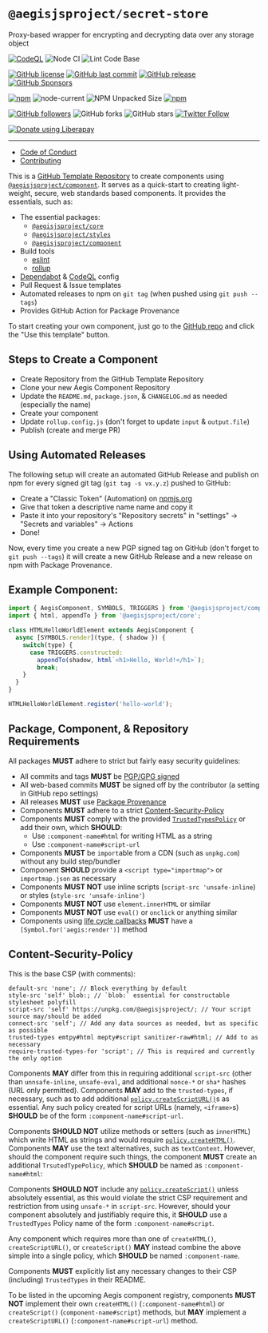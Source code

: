 # `@aegisjsproject/secret-store`

Proxy-based wrapper for encrypting and decrypting data over any storage object

[![CodeQL](https://@github.com/AegisJSProject/secret-store/actions/workflows/codeql-analysis.yml/badge.svg)](https://github.com/shgysk8zer0/npm-template/actions/workflows/codeql-analysis.yml)
![Node CI](https://@github.com/AegisJSProject/secret-store/workflows/Node%20CI/badge.svg)
![Lint Code Base](https://@github.com/AegisJSProject/secret-store/workflows/Lint%20Code%20Base/badge.svg)

[![GitHub license](https://img.shields.io/github/license/AegisJSProject/secret-store.svg)](https://@github.com/AegisJSProject/secret-store/blob/master/LICENSE)
[![GitHub last commit](https://img.shields.io/github/last-commit/AegisJSProject/secret-store.svg)](https://@github.com/AegisJSProject/secret-store/commits/master)
[![GitHub release](https://img.shields.io/github/release/AegisJSProject/secret-store?logo=github)](https://@github.com/AegisJSProject/secret-store/releases)
[![GitHub Sponsors](https://img.shields.io/github/sponsors/shgysk8zer0?logo=github)](https://github.com/sponsors/shgysk8zer0)

[![npm](https://img.shields.io/npm/v/@aegisjsproject/secret-store)](https://www.npmjs.com/package/@aegisjsproject/secret-store)
![node-current](https://img.shields.io/node/v/@aegisjsproject/secret-store)
![NPM Unpacked Size](https://img.shields.io/npm/unpacked-size/%40aegisjsproject%secret-store)
[![npm](https://img.shields.io/npm/dw/@aegisjsproject/secret-store?logo=npm)](https://www.npmjs.com/package/@aegisjsproject/secret-store)

[![GitHub followers](https://img.shields.io/github/followers/AegisJSProject.svg?style=social)](https://github.com/AegisJSProoject)
![GitHub forks](https://img.shields.io/github/forks/AegisJSProject/secret-store.svg?style=social)
![GitHub stars](https://img.shields.io/github/stars/AegisJSProject/secret-store.svg?style=social)
[![Twitter Follow](https://img.shields.io/twitter/follow/shgysk8zer0.svg?style=social)](https://twitter.com/shgysk8zer0)

[![Donate using Liberapay](https://img.shields.io/liberapay/receives/shgysk8zer0.svg?logo=liberapay)](https://liberapay.com/shgysk8zer0/donate "Donate using Liberapay")
- - -

- [Code of Conduct](./.github/CODE_OF_CONDUCT.md)
- [Contributing](./.github/CONTRIBUTING.md)
<!-- - [Security Policy](./.github/SECURITY.md) -->

This is a [GitHub Template Repository](https://docs.github.com/en/repositories/creating-and-managing-repositories/creating-a-template-repository)
to create components using [`@aegisjsproject/component`](https://npmjs.com/package/@aegisjsproject/component).
It serves as a quick-start to creating light-weight, secure, web standards based 
components. It provides the essentials, such as:

- The essential packages:
  - [`@aegisjsproject/core`](https://github.com/AegisJSProject/aegis)
  - [`@aegisjsproject/styles`](https://github.com/AegisJSProject/styles)
  - [`@aegisjsproject/component`](https://github.com/AegisJSProject/component)
- Build tools
  - [eslint](https://npmjs.com/eslint)
  - [rollup](https://npmjs.com/rollup)
- [Dependabot](https://github.com/dependabot) & [CodeQL](https://github.com/github/codeql) config
- Pull Request & Issue templates
- Automated releases to npm on `git tag` (when pushed using `git push --tags`)
- Provides GitHub Action for Package Provenance

To start creating your own component, just go to the [GitHub repo](https://@github.com/AegisJSProject/secret-store)
and click the "Use this template" button.

## Steps to Create a Component

- Create Repository from the GitHub Template Repository
- Clone your new Aegis Component Repository
- Update the `README.md`, `package.json`, & `CHANGELOG.md` as needed (especially the name)
- Create your component
- Update `rollup.config.js` (don't forget to update `input` & `output.file`)
- Publish (create and merge PR)

## Using Automated Releases

The following  setup will create an automated GitHub Release and publish on npm
for every signed git tag (`git tag -s vx.y.z`) pushed to GitHub:

- Create a "Classic Token" (Automation) on [npmjs.org](https://www.npmjs.com/)
- Give that token a descriptive name name and copy it
- Paste it into your repository's "Repository secrets" in "settings" -> "Secrets and variables" -> Actions
- Done!

Now, every time you create a new PGP signed tag on GitHub (don't forget to `git push --tags`)
it will create a new GitHub Release and a new release on npm with Package Provenance.

## Example Component:

```js
import { AegisComponent, SYMBOLS, TRIGGERS } from '@aegisjsproject/component';
import { html, appendTo } from '@aegisjsproject/core';

class HTMLHelloWorldElement extends AegisComponent {
  async [SYMBOLS.render](type, { shadow }) {
    switch(type) {
      case TRIGGERS.constructed:
        appendTo(shadow, html`<h1>Hello, World!</h1>`);
        break;
    }
  }
}

HTMLHelloWorldElement.register('hello-world');
```

## Package, Component, & Repository Requirements

All packages **MUST** adhere to strict but fairly easy security guidelines:

- All commits and tags **MUST** be [PGP/GPG signed](https://docs.github.com/en/authentication/managing-commit-signature-verification/signing-commits)
- All web-based commits **MUST** be signed off by the contributor (a setting in GitHub repo settings)
- All releases **MUST** use [Package Provenance](https://github.blog/2023-04-19-introducing-npm-package-provenance/)
- Components **MUST** adhere to a strict [Content-Security-Policy](https://developer.mozilla.org/en-US/docs/Web/HTTP/Headers/Content-Security-Policy)
- Components **MUST** comply with the provided [`TrustedTypesPolicy`](https://developer.mozilla.org/en-US/docs/Web/API/TrustedTypePolicy) or add their own, which **SHOULD**:
  - Use `:component-name#html` for writing HTML as a string
  - Use `:component-name#script-url`
- Components **MUST** be `import`able from a CDN (such as `unpkg.com`) without any build step/bundler
- Component **SHOULD** provide a `<script type="importmap">` or `importmap.json` as necessary
- Components **MUST NOT** use inline scripts (`script-src 'unsafe-inline`) or styles (`style-src 'unsafe-inline'`)
- Components **MUST NOT** use `element.innerHTML` or similar
- Components **MUST NOT** use `eval()` or `onclick` or anything similar
- Components using [life cycle callbacks](https://developer.mozilla.org/en-US/docs/Web/API/Web_components/Using_custom_elements#using_the_lifecycle_callbacks) **MUST** have a `[Symbol.for('aegis:render')]` method

## Content-Security-Policy

This is the base CSP (with comments):

```
default-src 'none'; // Block everything by default
style-src 'self' blob:; // `blob:` essential for constructable stylesheet polyfill
script-src 'self' https://unpkg.com/@aegisjsproject/; // Your script source may/should be added
connect-src 'self'; // Add any data sources as needed, but as specific as possible
trusted-types emtpy#html mepty#script sanitizer-raw#html; // Add to as necessary
require-trusted-types-for 'script'; // This is required and currently the only option
```

Components **MAY** differ from this in requiring additional `script-src` (other
than `unnsafe-inline`, `unsafe-eval`, and additional `nonce-*` or `sha*` hashes
(URL only permitted). Components **MAY** add to the `trusted-types`, if necessary,
such as to add additional [`policy.createScriptURL()`](https://developer.mozilla.org/en-US/docs/Web/API/TrustedTypePolicy/createScript)s
as essential. Any such policy created for script URLs (namely, `<iframe>`s)
**SHOULD** be of the form `:component-name#script-url`.

Components **SHOULD NOT** utilize methods or setters (such as `innerHTML`) which
write HTML as strings and would require [`policy.createHTML()`](https://developer.mozilla.org/en-US/docs/Web/API/TrustedTypePolicy/createHTML).
Components **MAY** use the text alternatives, such as `textContent`. However,
 should the component require such things, the component **MUST** create an
additional `TrsutedTypePolicy`, which **SHOULD** be named as `:component-name#html`:

Components **SHOULD NOT** include any [`policy.createScript()`](https://developer.mozilla.org/en-US/docs/Web/API/TrustedTypePolicy/createScript)
unless absolutely essential, as this would violate the strict CSP requirement and
restriction from using `unsafe-*` in `script-src`. However, should your component
absolutely and justifiably require this, it **SHOULD** use a `TrustedTypes` Policy
name of the form `:component-name#script`.

Any component which requires more than one of `createHTML()`, `createScriptURL()`,
or `createScript()` **MAY** instead combine the above simple into a single policy,
which **SHOULD** be named `:component-name`.

Components **MUST** explicitly list any necessary changes to their CSP (including)
`TrustedTypes` in their README.

To be listed in the upcoming Aegis component registry, components **MUST NOT**
implement their own `createHTML()` (`:component-name#html`) or `createScript()`
(`component-name#script`) methods, but **MAY** implement a `createScriptURL()`
(`:component-name#script-url`) method.
